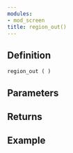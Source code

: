 ```yaml
---
modules:
- mod_screen
title: region_out()
---
```


## Definition

    region_out ( )

## Parameters

## Returns

## Example

```
```
